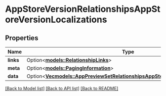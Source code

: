 # AppStoreVersionRelationshipsAppStoreVersionLocalizations

## Properties

Name | Type | Description | Notes
------------ | ------------- | ------------- | -------------
**links** | Option<[**models::RelationshipLinks**](RelationshipLinks.md)> |  | [optional]
**meta** | Option<[**models::PagingInformation**](PagingInformation.md)> |  | [optional]
**data** | Option<[**Vec<models::AppPreviewSetRelationshipsAppStoreVersionLocalizationData>**](AppPreviewSet_relationships_appStoreVersionLocalization_data.md)> |  | [optional]

[[Back to Model list]](../README.md#documentation-for-models) [[Back to API list]](../README.md#documentation-for-api-endpoints) [[Back to README]](../README.md)


